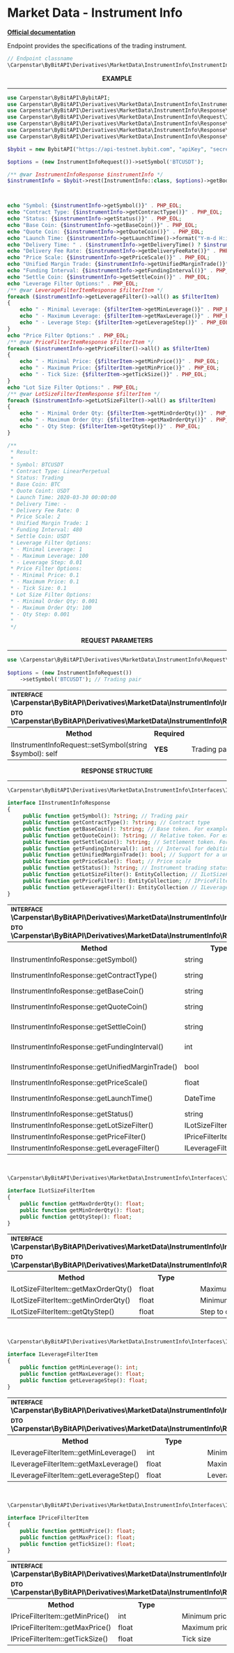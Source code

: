 # Market Data - Instrument Info
<b>[Official documentation](https://bybit-exchange.github.io/docs/derivatives/public/instrument-info)</b>
<p>Endpoint provides the specifications of the trading instrument.</p> 

```php
// Endpoint classname
\Carpenstar\ByBitAPI\Derivatives\MarketData\InstrumentInfo\InstrumentInfo::class
```

<p align="center" width="100%"><b>EXAMPLE</b></p>

---

```php
use Carpenstar\ByBitAPI\BybitAPI;
use Carpenstar\ByBitAPI\Derivatives\MarketData\InstrumentInfo\InstrumentInfo;
use Carpenstar\ByBitAPI\Derivatives\MarketData\InstrumentInfo\Response\InstrumentInfoResponse;
use Carpenstar\ByBitAPI\Derivatives\MarketData\InstrumentInfo\Request\InstrumentInfoRequest;
use Carpenstar\ByBitAPI\Derivatives\MarketData\InstrumentInfo\Response\LeverageFilterItemResponse;
use Carpenstar\ByBitAPI\Derivatives\MarketData\InstrumentInfo\Response\PriceFilterItemResponse;
use Carpenstar\ByBitAPI\Derivatives\MarketData\InstrumentInfo\Response\LotSizeFilterItemResponse;

$bybit = new BybitAPI("https://api-testnet.bybit.com", "apiKey", "secret");

$options = (new InstrumentInfoRequest())->setSymbol('BTCUSDT');

/** @var InstrumentInfoResponse $instrumentInfo */
$instrumentInfo = $bybit->rest(InstrumentInfo::class, $options)->getBody()->fetch();



echo "Symbol: {$instrumentInfo->getSymbol()}" . PHP_EOL;
echo "Contract Type: {$instrumentInfo->getContractType()}" . PHP_EOL;
echo "Status: {$instrumentInfo->getStatus()}" . PHP_EOL;
echo "Base Coin: {$instrumentInfo->getBaseCoin()}" . PHP_EOL;
echo "Quote Coin: {$instrumentInfo->getQuoteCoin()}" . PHP_EOL;
echo "Launch Time: {$instrumentInfo->getLaunchTime()->format("Y-m-d H:i:s")}" . PHP_EOL;
echo "Delivery Time: " . ($instrumentInfo->getDeliveryTime() ? $instrumentInfo->getDeliveryTime()->format('Y-m-d H:i:s') : '-') . PHP_EOL;
echo "Delivery Fee Rate: {$instrumentInfo->getDeliveryFeeRate()}" . PHP_EOL;
echo "Price Scale: {$instrumentInfo->getPriceScale()}" . PHP_EOL;
echo "Unified Margin Trade: {$instrumentInfo->getUnifiedMarginTrade()}" . PHP_EOL;
echo "Funding Interval: {$instrumentInfo->getFundingInterval()}" . PHP_EOL;
echo "Settle Coin: {$instrumentInfo->getSettleCoin()}" . PHP_EOL;
echo "Leverage Filter Options:" . PHP_EOL;
/** @var LeverageFilterItemResponse $filterItem */
foreach ($instrumentInfo->getLeverageFilter()->all() as $filterItem)
{
    echo " - Minimal Leverage: {$filterItem->getMinLeverage()}" . PHP_EOL;
    echo " - Maximum Leverage: {$filterItem->getMaxLeverage()}" . PHP_EOL;
    echo " - Leverage Step: {$filterItem->getLeverageStep()}" . PHP_EOL;
}
echo "Price Filter Options:" . PHP_EOL;
/** @var PriceFilterItemResponse $filterItem */
foreach ($instrumentInfo->getPriceFilter()->all() as $filterItem)
{
    echo " - Minimal Price: {$filterItem->getMinPrice()}" . PHP_EOL;
    echo " - Maximum Price: {$filterItem->getMinPrice()}" . PHP_EOL;
    echo " - Tick Size: {$filterItem->getTickSize()}" . PHP_EOL;
}
echo "Lot Size Filter Options:" . PHP_EOL;
/** @var LotSizeFilterItemResponse $filterItem */
foreach ($instrumentInfo->getLotSizeFilter()->all() as $filterItem)
{
    echo " - Minimal Order Qty: {$filterItem->getMinOrderQty()}" . PHP_EOL;
    echo " - Maximum Order Qty: {$filterItem->getMaxOrderQty()}" . PHP_EOL;
    echo " - Qty Step: {$filterItem->getQtyStep()}" . PHP_EOL;
}

/**
 * Result:
 * 
 * Symbol: BTCUSDT
 * Contract Type: LinearPerpetual
 * Status: Trading
 * Base Coin: BTC
 * Quote Coint: USDT
 * Launch Time: 2020-03-30 00:00:00
 * Delivery Time: -
 * Delivery Fee Rate: 0
 * Price Scale: 2
 * Unified Margin Trade: 1
 * Funding Interval: 480
 * Settle Coin: USDT
 * Leverage Filter Options:
 * - Minimal Leverage: 1
 * - Maximum Leverage: 100
 * - Leverage Step: 0.01
 * Price Filter Options:
 * - Minimal Price: 0.1
 * - Maximum Price: 0.1
 * - Tick Size: 0.1
 * Lot Size Filter Options:
 * - Minimal Order Qty: 0.001
 * - Maximum Order Qty: 100
 * - Qty Step: 0.001
 *
 */
```  

<p align="center" width="100%"><b>REQUEST PARAMETERS</b></p>

---

```php
use \Carpenstar\ByBitAPI\Derivatives\MarketData\InstrumentInfo\Request\InstrumentInfoRequest;
    
$options = (new InstrumentInfoRequest())
    ->setSymbol('BTCUSDT'); // Trading pair
```  

<table style="width: 100%">
  <tr>
    <td colspan="3">
        <sup><b>INTERFACE</b></sup> <br />
        <b>\Carpenstar\ByBitAPI\Derivatives\MarketData\InstrumentInfo\Interfaces\IInstrumentInfoRequest::class</b>
    </td>
  </tr>
  <tr>
    <td colspan="3">
        <sup><b>DTO</b></sup> <br />
        <b>\Carpenstar\ByBitAPI\Derivatives\MarketData\InstrumentInfo\Request\InstrumentInfoRequest::class</b>
    </td>
  </tr>
  <tr>
    <th style="width: 40%; text-align: center">Method</th>
    <th style="width: 10%; text-align: center">Required</th>
    <th style="width: 50%; text-align: center">Description</th>
  </tr>
  <tr>
    <td>IInstrumentInfoRequest::setSymbol(string $symbol): self</td>
    <td><b>YES</b></td>
    <td>Trading pair</td>
  </tr>
</table>

<p align="center" width="100%"><b>RESPONSE STRUCTURE</b></p>

---

```php
\Carpenstar\ByBitAPI\Derivatives\MarketData\InstrumentInfo\Interfaces\IInstrumentInfoResponse::class
    
interface IInstrumentInfoResponse
{
     public function getSymbol(): ?string; // Trading pair
     public function getContractType(): ?string; // Contract type
     public function getBaseCoin(): ?string; // Base token. For example: BTC
     public function getQuoteCoin(): ?string; // Relative token. For example: USDT
     public function getSettleCoin(): ?string; // Settlement token. For example: USDT
     public function getFundingInterval(): int; // Interval for debiting the funding rate in milliseconds
     public function getUnifiedMarginTrade(): bool; // Support for a unified margin trading account
     public function getPriceScale(): float; // Price scale
     public function getStatus(): ?string; // Instrument trading status
     public function getLotSizeFilter(): EntityCollection; // ILotSizeFilterItem[]
     public function getPriceFilter(): EntityCollection; // IPriceFilterItem[]
     public function getLeverageFilter(): EntityCollection // ILeverageFilterItem[]; 
}
```

<table style="width: 100%">
  <tr>
    <td colspan="3">
        <sup><b>INTERFACE</b></sup> <br />
        <b>\Carpenstar\ByBitAPI\Derivatives\MarketData\InstrumentInfo\Interfaces\IInstrumentInfoResponse::class</b>
    </td>
  </tr>
  <tr>
    <td colspan="3">
        <sup><b>DTO</b></sup> <br />
        <b>\Carpenstar\ByBitAPI\Derivatives\MarketData\InstrumentInfo\Response\InstrumentInfoResponse::class</b>
    </td>
  </tr>
  <tr>
    <th style="width: 20%; text-align: center">Method</th>
    <th style="width: 20%; text-align: center">Type</th>
    <th style="width: 60%; text-align: center">Description</th>
  </tr>
  <tr>
    <td>IInstrumentInfoResponse::getSymbol()</td>
    <td>string</td>
    <td>Trading pair</td>
  </tr>
  <tr>
    <td>IInstrumentInfoResponse::getContractType()</td>
    <td>string</td>
    <td>Contract type. <b>Note: currently only Linear is supported</b></td>
  </tr>
  <tr>
    <td>IInstrumentInfoResponse::getBaseCoin()</td>
    <td>string</td>
    <td>Base token. For example: BTC</td>
  </tr>
  <tr>
    <td>IInstrumentInfoResponse::getQuoteCoin()</td>
    <td>string</td>
    <td>Relative token. For example: USDT</td>
  </tr>
  <tr>
    <td>IInstrumentInfoResponse::getSettleCoin()</td>
    <td>string</td>
    <td>Settlement token. For example: USDT</td>
  </tr>
  <tr>
    <td>IInstrumentInfoResponse::getFundingInterval()</td>
    <td>int</td>
    <td>Interval for debiting the funding rate in milliseconds</td>
  </tr>
  <tr>
    <td>IInstrumentInfoResponse::getUnifiedMarginTrade()</td>
    <td>bool</td>
    <td>Support for a unified margin trading account</td>
  </tr>
  <tr>
    <td>IInstrumentInfoResponse::getPriceScale()</td>
    <td>float</td>
    <td>Price scale</td>
  </tr>
  <tr>
    <td>IInstrumentInfoResponse::getLaunchTime()</td>
    <td>DateTime</td>
    <td>
      Start time of trading on the instrument
    </td>
  </tr>
  <tr>
    <td>IInstrumentInfoResponse::getStatus()</td>
    <td>string</td>
    <td>
      Instrument trading status
    </td>
  </tr>
  <tr>
    <td>IInstrumentInfoResponse::getLotSizeFilter()</td>
    <td>ILotSizeFilterItem[]</td>
    <td></td>
  </tr>
  <tr>
    <td>IInstrumentInfoResponse::getPriceFilter()</td>
    <td>IPriceFilterItem[]</td>
    <td></td>
  </tr>
  <tr>
    <td>IInstrumentInfoResponse::getLeverageFilter()</td>
    <td>ILeverageFilterItem[]</td>
    <td></td>
  </tr>
</table>

<br />

```php
\Carpenstar\ByBitAPI\Derivatives\MarketData\InstrumentInfo\Interfaces\ILotSizeFilterItem::class
    
interface ILotSizeFilterItem
{
    public function getMaxOrderQty(): float;
    public function getMinOrderQty(): float;
    public function getQtyStep(): float;
}
```
<table style="width: 100%">
  <tr>
    <td colspan="3">
        <sup><b>INTERFACE</b></sup> <br />
        <b>\Carpenstar\ByBitAPI\Derivatives\MarketData\InstrumentInfo\Interfaces\ILotSizeFilterItem:class</b>
    </td>
  </tr>
  <tr>
    <td colspan="3">
        <sup><b>DTO</b></sup> <br />
        <b>\Carpenstar\ByBitAPI\Derivatives\MarketData\InstrumentInfo\Response\LotSizeFilterItemResponse::class</b>
    </td>
  </tr>
  <tr>
    <th style="width: 20%; text-align: center">Method</th>
    <th style="width: 20%; text-align: center">Type</th>
    <th style="width: 60%; text-align: center">Description</th>
  </tr>
  <tr>
    <td>ILotSizeFilterItem::getMaxOrderQty()</td>
    <td>float</td>
    <td>Maximum order size</td>
  </tr>
  <tr>
    <td>ILotSizeFilterItem::getMinOrderQty()</td>
    <td>float</td>
    <td>Minimum order size</td>
  </tr>
  <tr>
    <td>ILotSizeFilterItem::getQtyStep()</td>
    <td>float</td>
    <td>Step to change order size</td>
  </tr>
</table>

<br />

```php
\Carpenstar\ByBitAPI\Derivatives\MarketData\InstrumentInfo\Interfaces\ILeverageFilterItem::class
    
interface ILeverageFilterItem
{
    public function getMinLeverage(): int;
    public function getMaxLeverage(): float;
    public function getLeverageStep(): float;
}
```
<table style="width: 100%">
  <tr>
    <td colspan="3">
        <sup><b>INTERFACE</b></sup> <br />
        <b>\Carpenstar\ByBitAPI\Derivatives\MarketData\InstrumentInfo\Interfaces\ILeverageFilterItem::class</b>
    </td>
  </tr>
  <tr>
    <td colspan="3">
        <sup><b>DTO</b></sup> <br />
        <b>\Carpenstar\ByBitAPI\Derivatives\MarketData\InstrumentInfo\Response\LeverageFilterItemResponse::class</b>
    </td>
  </tr>
  <tr>
    <th style="width: 20%; text-align: center">Method</th>
    <th style="width: 20%; text-align: center">Type</th>
    <th style="width: 60%; text-align: center">Description</th>
  </tr>
  <tr>
    <td>ILeverageFilterItem::getMinLeverage()</td>
    <td>int</td>
    <td>Minimum leverage</td>
  </tr>
  <tr>
    <td>ILeverageFilterItem::getMaxLeverage()</td>
    <td>float</td>
    <td>Maximum leverage</td>
  </tr>
  <tr>
    <td>ILeverageFilterItem::getLeverageStep()</td>
    <td>float</td>
    <td>Leverage step</td>
  </tr>
</table>

<br />

```php
\Carpenstar\ByBitAPI\Derivatives\MarketData\InstrumentInfo\Interfaces\IPriceFilterItem::class
    
interface IPriceFilterItem
{
    public function getMinPrice(): float;
    public function getMaxPrice(): float;
    public function getTickSize(): float;
}
```
<table style="width: 100%">
  <tr>
    <td colspan="3">
        <sup><b>INTERFACE</b></sup> <br />
        <b>\Carpenstar\ByBitAPI\Derivatives\MarketData\InstrumentInfo\Interfaces\IPriceFilterItem::class</b>
    </td>
  </tr>
    <tr>
    <td colspan="3">
        <sup><b>DTO</b></sup> <br />
        <b>\Carpenstar\ByBitAPI\Derivatives\MarketData\InstrumentInfo\Response\PriceFilterItemResponse::class</b>
    </td>
    </tr>
  <tr>
    <th style="width: 20%; text-align: center">Method</th>
    <th style="width: 20%; text-align: center">Type</th>
    <th style="width: 60%; text-align: center">Description</th>
  </tr>
  <tr>
    <td>IPriceFilterItem::getMinPrice()</td>
    <td>int</td>
    <td>Minimum price</td>
  </tr>
  <tr>
    <td>IPriceFilterItem::getMaxPrice()</td>
    <td>float</td>
    <td>Maximum price</td>
  </tr>
  <tr>
    <td>IPriceFilterItem::getTickSize()</td>
    <td>float</td>
    <td>Tick size</td>
  </tr>
</table>
